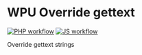 # WPU Override gettext

[![PHP workflow](https://github.com/WordPressUtilities/wpu_override_gettext/actions/workflows/php.yml/badge.svg 'PHP workflow')](https://github.com/WordPressUtilities/wpu_override_gettext/actions) [![JS workflow](https://github.com/WordPressUtilities/wpu_override_gettext/actions/workflows/js.yml/badge.svg 'JS workflow')](https://github.com/WordPressUtilities/wpu_override_gettext/actions)

Override gettext strings
